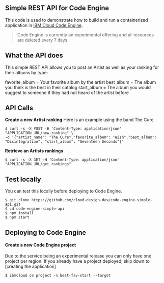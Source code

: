 ## Simple REST API for Code Engine

This code is used to demonstrate how to build and run a containerized application in [IBM Cloud Code Engine](https://cloud.ibm.com/docs/codeengine?topic=codeengine-about).

> Code Engine is currently an experimental offering and all resources are deleted every 7 days.

## What the API does
This simple REST API allows you to post an Artist as well as your ranking for their albums by type:

favorite_album = Your favorite album by the artist
best_album = The album you think is the best in their catalog
start_album = The album you would suggest to someone if they had not heard of the artist before

## API Calls
**Create a new Artist ranking**
Here is an example using the band The Cure

```shell
$ curl -s -X POST -H 'Content-Type: application/json' "APPLICATION_URL/new_ranking" \ 
-d '{"artist_name": "The Cure","favorite_album": "Wish","best_album": "Disintegration", "start_album": "Seventeen Seconds"}'
```

**Retrieve an Artists rankings**

```shell
$ curl -s -X GET -H 'Content-Type: application/json' "APPLICATION_URL/get_rankings"
```

## Test locally
You can test this locally before deploying to Code Engine. 

```shell
$ git clone https://github.com/cloud-design-dev/code-engine-simple-api.git
$ cd code-engine-simple-api
$ npm install . 
$ npm start
```

## Deploying to Code Engine

#### Create a new Code Engine project
Due to the service being an experimental release you can only have one project per region. If you already have a project deployed, skip down to [creating the application]
```shell
$ ibmcloud ce project -n best-fav-start --target 

```